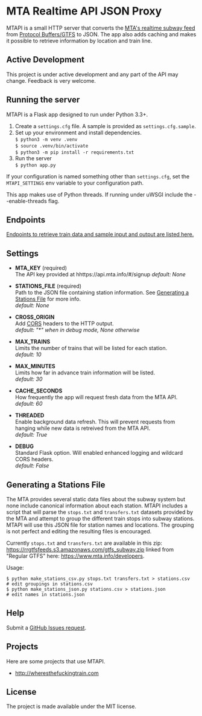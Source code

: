 # MTA Realtime API JSON Proxy

MTAPI is a small HTTP server that converts the [MTA's realtime subway feed](https://api.mta.info/#/landing) from [Protocol Buffers/GTFS](https://developers.google.com/transit/gtfs/) to JSON. The app also adds caching and makes it possible to retrieve information by location and train line. 

## Active Development

This project is under active development and any part of the API may change. Feedback is very welcome.

## Running the server

MTAPI is a Flask app designed to run under Python 3.3+.

1. Create a `settings.cfg` file. A sample is provided as `settings.cfg.sample`.
2. Set up your environment and install dependencies.  
`$ python3 -m venv .venv`  
`$ source .venv/bin/activate`  
`$ python3 -m pip install -r requirements.txt`
3. Run the server  
`$ python app.py`

If your configuration is named something other than `settings.cfg`, set the `MTAPI_SETTINGS` env variable to your configuration path.

This app makes use of Python threads. If running under uWSGI include the --enable-threads flag.

## Endpoints

[Endpoints to retrieve train data and sample input and output are listed here.](https://github.com/jonthornton/MTAPI/tree/master/docs/endpoints.md)

## Settings

- **MTA_KEY** (required)  
The API key provided at hhttps://api.mta.info/#/signup
*default: None*

- **STATIONS_FILE** (required)  
Path to the JSON file containing station information. See [Generating a Stations File](#generating-a-stations-file) for more info.  
*default: None*

- **CROSS_ORIGIN**    
Add [CORS](http://enable-cors.org/) headers to the HTTP output.  
*default: "&#42;" when in debug mode, None otherwise*

- **MAX_TRAINS**  
Limits the number of trains that will be listed for each station.  
*default: 10*

- **MAX_MINUTES**  
Limits how far in advance train information will be listed.  
*default: 30*

- **CACHE_SECONDS**  
How frequently the app will request fresh data from the MTA API.  
*default: 60*

- **THREADED**  
Enable background data refresh. This will prevent requests from hanging while new data is retreived from the MTA API.  
*default: True*

- **DEBUG**  
Standard Flask option. Will enabled enhanced logging and wildcard CORS headers.  
*default: False*

## Generating a Stations File

The MTA provides several static data files about the subway system but none include canonical information about each station. MTAPI includes a script that will parse the `stops.txt` and `transfers.txt` datasets provided by the MTA and attempt to group the different train stops into subway stations. MTAPI will use this JSON file for station names and locations. The grouping is not perfect and editing the resulting files is encouraged.

Currently `stops.txt` and `transfers.txt` are available in this zip: https://rrgtfsfeeds.s3.amazonaws.com/gtfs_subway.zip linked from "Regular GTFS" here: https://www.mta.info/developers.

Usage: 
```
$ python make_stations_csv.py stops.txt transfers.txt > stations.csv
# edit groupings in stations.csv
$ python make_stations_json.py stations.csv > stations.json
# edit names in stations.json
```

## Help

Submit a [GitHub Issues request](https://github.com/jonthornton/MTAPI/issues). 

## Projects

Here are some projects that use MTAPI.

* http://wheresthefuckingtrain.com

## License

The project is made available under the MIT license.
